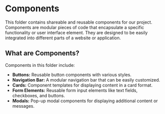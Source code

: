 # Components

This folder contains shareable and reusable components for our project. Components are modular pieces of code that encapsulate a specific functionality or user interface element. They are designed to be easily integrated into different parts of a website or application.

## What are Components?

Components in this folder include:

- **Buttons:** Reusable button components with various styles.
- **Navigation Bar:** A modular navigation bar that can be easily customized.
- **Cards:** Component templates for displaying content in a card format.
- **Form Elements:** Reusable form input elements like text fields, checkboxes, and buttons.
- **Modals:** Pop-up modal components for displaying additional content or messages.

